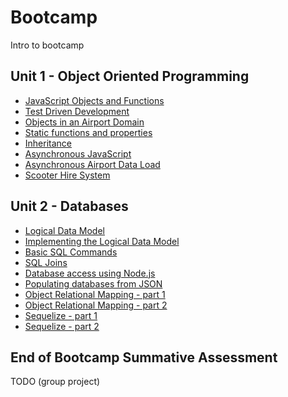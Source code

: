 # Bootcamp

Intro to bootcamp

## Unit 1 - Object Oriented Programming
* [JavaScript Objects and Functions](/curriculum/Bootcamp/Unit-1-Object_Oriented_Programming/0.1.1-JavaScript_Objects_And_Functions)
* [Test Driven Development](/curriculum/Bootcamp/Unit-1-Object_Oriented_Programming/0.1.2-Test_Driven_Development)
* [Objects in an Airport Domain](/curriculum/Bootcamp/Unit-1-Object_Oriented_Programming/0.1.3-Objects_in_an_Airport_Domain)
* [Static functions and properties](/curriculum/Bootcamp/Unit-1-Object_Oriented_Programming/0.1.4-Static_functions_and_properties)
* [Inheritance](/curriculum/Bootcamp/Unit-1-Object_Oriented_Programming/0.1.5-Inheritance)
* [Asynchronous JavaScript](/curriculum/Bootcamp/Unit-1-Object_Oriented_Programming/0.1.6-Asynchronous_JavaScript)
* [Asynchronous Airport Data Load](/curriculum/Bootcamp/Unit-1-Object_Oriented_Programming/0.1.7-Asynchronous_Airport_Data_Load)
* [Scooter Hire System](/curriculum/Bootcamp/Unit-1-Object_Oriented_Programming/0.1.8-Scooter_Hire_System)


## Unit 2 - Databases
* [Logical Data Model](/curriculum/Bootcamp/Unit-2-Databases/0.2.1-Logical_Data_Model)
* [Implementing the Logical Data Model](/curriculum/Bootcamp/Unit-2-Databases/0.2.2-Implementing_the_Logical_Data_Model)
* [Basic SQL Commands](/curriculum/Bootcamp/Unit-2-Databases/0.2.3-Basic_SQL_Commands.html)
* [SQL Joins](/curriculum/Bootcamp/Unit-2-Databases/0.2.4-SQL_Joins.html)
* [Database access using Node.js](/curriculum/Bootcamp/Unit-2-Databases/0.2.5-Database_access_using_Node.html)
* [Populating databases from JSON](/curriculum/Bootcamp/Unit-2-Databases/0.2.6-Populating_databases_from_JSON.html)
* [Object Relational Mapping - part 1](/curriculum/Bootcamp/Unit-2-Databases/0.2.7-Object_Relational_Mapping_part_1.html)
* [Object Relational Mapping - part 2](/curriculum/Bootcamp/Unit-2-Databases/0.2.8-Object_Relational_Mapping_part_2.html)
* [Sequelize - part 1](/curriculum/Bootcamp/Unit-2-Databases/0.2.9-Sequelize_part_1.html)
* [Sequelize - part 2](/curriculum/Bootcamp/Unit-2-Databases/0.2.10-Sequelize_part_2.html)

## End of Bootcamp Summative Assessment
TODO (group project)
